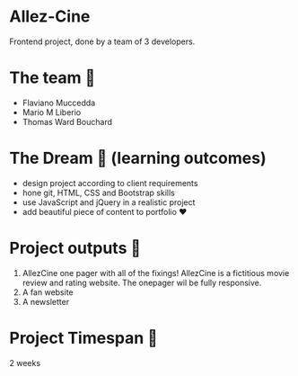 # Allez-Cine
Frontend project, done by a team of 3 developers.

# The team :rocket:
* Flaviano Muccedda
* Mario M Liberio
* Thomas Ward Bouchard

# The Dream :rainbow: (learning outcomes)
 * design project according to client requirements
 * hone git, HTML, CSS and Bootstrap skills
 * use JavaScript and jQuery in a realistic project
 * add beautiful piece of content to portfolio :heart:

# Project outputs :city_sunset:
 1. AllezCine one pager with all of the fixings! AllezCine is a fictitious movie review and rating website. The onepager wil be fully responsive.
 2. A fan website
 3. A newsletter

 # Project Timespan :checkered_flag:
 2 weeks 
